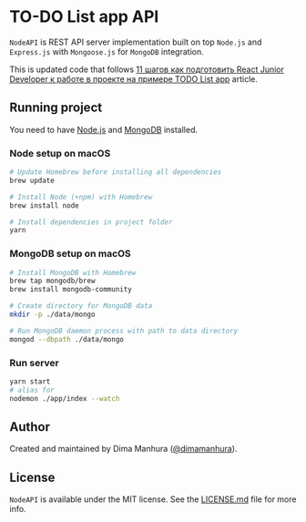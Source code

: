 # TO-DO List app API 

`NodeAPI` is REST API server implementation built on top `Node.js` and `Express.js` with `Mongoose.js` for `MongoDB` integration.

This is updated code that follows [11 шагов как подготовить React Junior Developer к работе в проекте на примере TODO List app](https://aleksandrov.ws/2013/09/12/restful-api-with-nodejs-plus-mongodb) article.

## Running project

You need to have [Node.js](https://nodejs.org) and [MongoDB](https://www.mongodb.com) installed.

### Node setup on macOS

```sh
# Update Homebrew before installing all dependencies
brew update

# Install Node (+npm) with Homebrew
brew install node

# Install dependencies in project folder
yarn
```

### MongoDB setup on macOS

```sh
# Install MongoDB with Homebrew
brew tap mongodb/brew
brew install mongodb-community

# Create directory for MongoDB data
mkdir -p ./data/mongo

# Run MongoDB daemon process with path to data directory
mongod --dbpath ./data/mongo
```

### Run server

```sh
yarn start
# alias for
nodemon ./app/index --watch
```

## Author

Created and maintained by Dima Manhura ([@dimamanhura](https://www.linkedin.com/in/dima-manhura-889259144)).


## License

`NodeAPI` is available under the MIT license. See the [LICENSE.md](LICENSE.md) file for more info.

